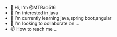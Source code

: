 - 👋 Hi, I’m @MTRao516
- 👀 I’m interested in java
- 🌱 I’m currently learning java,spring boot,angular
- 💞️ I’m looking to collaborate on ...
- 📫 How to reach me ...

<!---
MTRao516/MTRao516 is a ✨ special ✨ repository because its `README.md` (this file) appears on your GitHub profile.
You can click the Preview link to take a look at your changes.
--->
